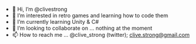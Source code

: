 - 👋 Hi, I’m @clivestrong
- 👀 I’m interested in retro games and learning how to code them
- 🌱 I’m currently learning Unity & C#
- 💞️ I’m looking to collaborate on ... nothing at the moment
- 📫 How to reach me ... @clive_strong (twitter); clive.strong@gmail.com

<!---
clivestrong/clivestrong is a ✨ special ✨ repository because its `README.md` (this file) appears on your GitHub profile.
You can click the Preview link to take a look at your changes.
--->
